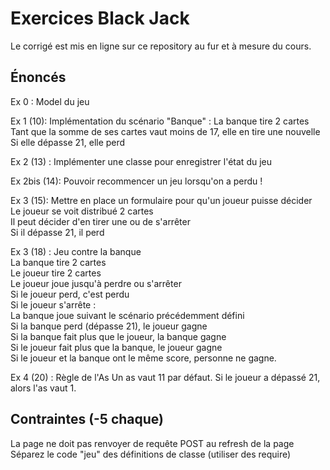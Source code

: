 Exercices Black Jack
==============

Le corrigé est mis en ligne sur ce repository au fur et à mesure du cours.

Énoncés
-------

Ex 0 : Model du jeu

Ex 1 (10): Implémentation du scénario "Banque" : 
La banque tire 2 cartes  
Tant que la somme de ses cartes vaut moins de 17, elle en tire une nouvelle  
Si elle dépasse 21, elle perd

Ex 2 (13) : Implémenter une classe pour enregistrer l'état du jeu 

Ex 2bis (14): Pouvoir recommencer un jeu lorsqu'on a perdu ! 

Ex 3 (15): Mettre en place un formulaire pour qu'un joueur puisse décider  
Le joueur se voit distribué 2 cartes  
Il peut décider d'en tirer une ou de s'arrêter  
Si il dépasse 21, il perd

Ex 3 (18) : Jeu contre la banque  
La banque tire 2 cartes  
Le joueur tire 2 cartes  
Le joueur joue jusqu'à perdre ou s'arrêter  
Si le joueur perd, c'est perdu  
Si le joueur s'arrête :  
La banque joue suivant le scénario précédemment défini  
Si la banque perd (dépasse 21), le joueur gagne  
Si la banque fait plus que le joueur, la banque gagne  
Si le joueur fait plus que la banque, le joueur gagne  
Si le joueur et la banque ont le même score, personne ne gagne.

Ex 4 (20) : Règle de l'As
Un as vaut 11 par défaut. Si le joueur a dépassé 21, alors l'as vaut 1.

Contraintes (-5 chaque)
-----------
La page ne doit pas renvoyer de requête POST au refresh de la page  
Séparez le code "jeu" des définitions de classe (utiliser des require)  
